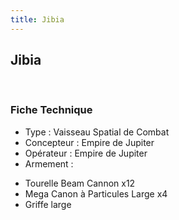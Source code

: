 ```yaml
---
title: Jibia
---
```


Jibia
-----

 


### Fiche Technique


- Type : Vaisseau Spatial de Combat  
- Concepteur : Empire de Jupiter  
- Opérateur : Empire de Jupiter  
- Armement :


* Tourelle Beam Cannon x12
* Mega Canon à Particules Large x4
* Griffe large

